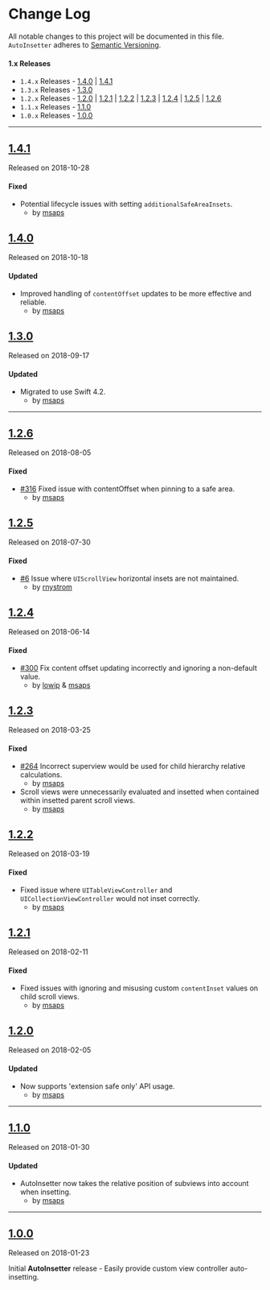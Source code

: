 # Change Log
All notable changes to this project will be documented in this file.
`AutoInsetter` adheres to [Semantic Versioning](http://semver.org/).

#### 1.x Releases
- `1.4.x` Releases - [1.4.0](#140) | [1.4.1](#141)
- `1.3.x` Releases - [1.3.0](#130)
- `1.2.x` Releases - [1.2.0](#120) | [1.2.1](#121) | [1.2.2](#122) | [1.2.3](#123) | [1.2.4](#124) | [1.2.5](#125) | [1.2.6](#126)
- `1.1.x` Releases - [1.1.0](#110)
- `1.0.x` Releases - [1.0.0](#100)

---

## [1.4.1](https://github.com/uias/AutoInsetter/releases/tag/1.4.1)
Released on 2018-10-28

#### Fixed
- Potential lifecycle issues with setting `additionalSafeAreaInsets`.
    - by [msaps](https://github.com/msaps)
    
## [1.4.0](https://github.com/uias/AutoInsetter/releases/tag/1.4.0)
Released on 2018-10-18

#### Updated
- Improved handling of `contentOffset` updates to be more effective and reliable.
    - by [msaps](https://github.com/msaps)

## [1.3.0](https://github.com/uias/AutoInsetter/releases/tag/1.3.0)
Released on 2018-09-17

#### Updated
- Migrated to use Swift 4.2.
    - by [msaps](https://github.com/msaps)

---

## [1.2.6](https://github.com/uias/AutoInsetter/releases/tag/1.2.6)
Released on 2018-08-05

#### Fixed
- [#316](https://github.com/uias/Tabman/issues/316) Fixed issue with contentOffset when pinning to a safe area.
    - by [msaps](https://github.com/msaps)

## [1.2.5](https://github.com/uias/AutoInsetter/releases/tag/1.2.5)
Released on 2018-07-30

#### Fixed
- [#6](https://github.com/uias/AutoInsetter/pull/6) Issue where `UIScrollView` horizontal insets are not maintained.
    - by [rnystrom](https://github.com/rnystrom)

## [1.2.4](https://github.com/uias/AutoInsetter/releases/tag/1.2.4)
Released on 2018-06-14

#### Fixed
- [#300](https://github.com/uias/Tabman/issues/300) Fix content offset updating incorrectly and ignoring a non-default value.
    - by [lowip](https://github.com/lowip) & [msaps](https://github.com/msaps)

## [1.2.3](https://github.com/uias/AutoInsetter/releases/tag/1.2.3)
Released on 2018-03-25

#### Fixed

- [#264](https://github.com/uias/Tabman/issues/264) Incorrect superview would be used for child hierarchy relative calculations.
    - by [msaps](https://github.com/msaps)
- Scroll views were unnecessarily evaluated and insetted when contained within insetted parent scroll views.
    - by [msaps](https://github.com/msaps)

## [1.2.2](https://github.com/uias/AutoInsetter/releases/tag/1.2.2)
Released on 2018-03-19

#### Fixed

- Fixed issue where `UITableViewController` and `UICollectionViewController` would not inset correctly.
    - by [msaps](https://github.com/msaps)

## [1.2.1](https://github.com/uias/AutoInsetter/releases/tag/1.2.1)
Released on 2018-02-11

#### Fixed

- Fixed issues with ignoring and misusing custom `contentInset` values on child scroll views.
    - by [msaps](https://github.com/msaps)

## [1.2.0](https://github.com/uias/AutoInsetter/releases/tag/1.2.0)
Released on 2018-02-05

#### Updated
- Now supports 'extension safe only' API usage.
    - by [msaps](https://github.com/msaps)

---

## [1.1.0](https://github.com/uias/AutoInsetter/releases/tag/1.1.0)
Released on 2018-01-30

#### Updated
- AutoInsetter now takes the relative position of subviews into account when insetting.
    - by [msaps](https://github.com/msaps)

---

## [1.0.0](https://github.com/uias/AutoInsetter/releases/tag/1.0.0)
Released on 2018-01-23

Initial **AutoInsetter** release - Easily provide custom view controller auto-insetting.
